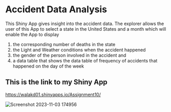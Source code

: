 # Accident Data Analysis
This Shiny App gives insight into the accident data. The explorer allows the user of this App to select a state in the United States and a month which will enable the App to display 
1.  the corresponding number of deaths in the state
2.  the Light and Weather conditions when the accident happened
3.  the gender of the person involved in the accident and
4.  a data table that shows the data table of frequency of accidents that happened on the day of the week




## This is the link to my Shiny App
https://walakd01.shinyapps.io/Assignment10/


![Screenshot 2023-11-03 174956](https://github.com/walakd01/Assignment10/assets/123913513/b4652039-430c-4721-8e9b-7ed82b10273f)
